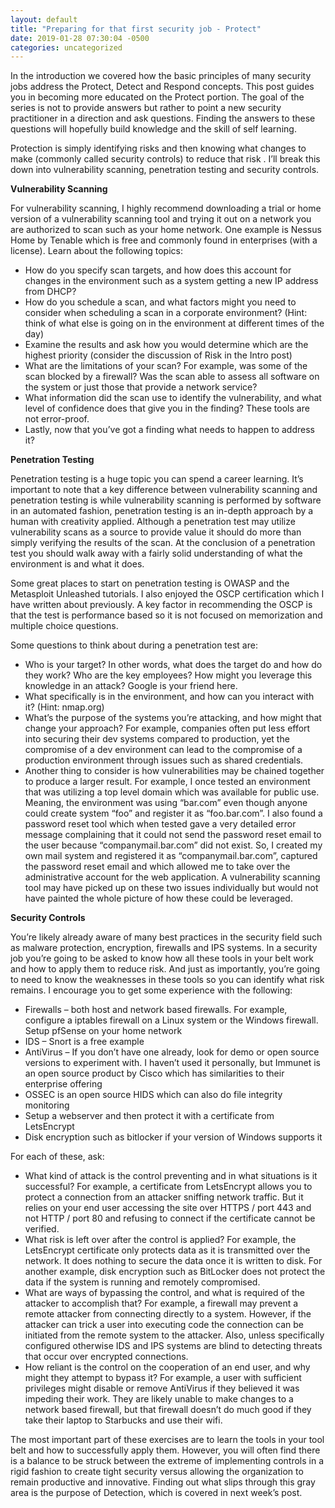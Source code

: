 ```yaml
---
layout: default
title: "Preparing for that first security job - Protect"
date: 2019-01-28 07:30:04 -0500
categories: uncategorized
---
```


In the introduction we covered how the basic principles of many security jobs address the Protect, Detect and Respond concepts. This post guides you in becoming more educated on the Protect portion. The goal of the series is not to provide answers but rather to point a new security practitioner in a direction and ask questions. Finding the answers to these questions will hopefully build knowledge and the skill of self learning.

Protection is simply identifying risks and then knowing what changes to make (commonly called security controls) to reduce that risk . I’ll break this down into vulnerability scanning, penetration testing and security controls.

**Vulnerability Scanning**

For vulnerability scanning, I highly recommend downloading a trial or home version of a vulnerability scanning tool and trying it out on a network you are authorized to scan such as your home network. One example is Nessus Home by Tenable which is free and commonly found in enterprises (with a license). Learn about the following topics:

* How do you specify scan targets, and how does this account for changes in the environment such as a system getting a new IP address from DHCP?
* How do you schedule a scan, and what factors might you need to consider when scheduling a scan in a corporate environment? (Hint: think of what else is going on in the environment at different times of the day)
* Examine the results and ask how you would determine which are the highest priority (consider the discussion of Risk in the Intro post)
* What are the limitations of your scan? For example, was some of the scan blocked by a firewall? Was the scan able to assess all software on the system or just those that provide a network service?
* What information did the scan use to identify the vulnerability, and what level of confidence does that give you in the finding? These tools are not error-proof.
* Lastly, now that you’ve got a finding what needs to happen to address it?

**Penetration Testing**

Penetration testing is a huge topic you can spend a career learning. It’s important to note that a key difference between vulnerability scanning and penetration testing is while vulnerability scanning is performed by software in an automated fashion, penetration testing is an in-depth approach by a human with creativity applied. Although a penetration test may utilize vulnerability scans as a source to provide value it should do more than simply verifying the results of the scan. At the conclusion of a penetration test you should walk away with a fairly solid understanding of what the environment is and what it does.

Some great places to start on penetration testing is OWASP and the Metasploit Unleashed tutorials. I also enjoyed the OSCP certification which I have written about previously. A key factor in recommending the OSCP is that the test is performance based so it is not focused on memorization and multiple choice questions.

Some questions to think about during a penetration test are:

* Who is your target? In other words, what does the target do and how do they work? Who are the key employees? How might you leverage this knowledge in an attack? Google is your friend here.
* What specifically is in the environment, and how can you interact with it? (Hint: nmap.org)
* What’s the purpose of the systems you’re attacking, and how might that change your approach? For example, companies often put less effort into securing their dev systems compared to production, yet the compromise of a dev environment can lead to the compromise of a production environment through issues such as shared credentials.
* Another thing to consider is how vulnerabilities may be chained together to produce a larger result. For example, I once tested an environment that was utilizing a top level domain which was available for public use. Meaning, the environment was using “bar.com” even though anyone could create system “foo” and register it as “foo.bar.com”. I also found a password reset tool which when tested gave a very detailed error message complaining that it could not send the password reset email to the user because “companymail.bar.com” did not exist. So, I created my own mail system and registered it as “companymail.bar.com”, captured the password reset email and which allowed me to take over the administrative account for the web application. A vulnerability scanning tool may have picked up on these two issues individually but would not have painted the whole picture of how these could be leveraged.

**Security Controls**

You’re likely already aware of many best practices in the security field such as malware protection, encryption, firewalls and IPS systems. In a security job you’re going to be asked to know how all these tools in your belt work and how to apply them to reduce risk. And just as importantly, you’re going to need to know the weaknesses in these tools so you can identify what risk remains. I encourage you to get some experience with the following:

* Firewalls – both host and network based firewalls. For example, configure a iptables firewall on a Linux system or the Windows firewall. Setup pfSense on your home network
* IDS – Snort is a free example
* AntiVirus – If you don’t have one already, look for demo or open source versions to experiment with. I haven’t used it personally, but Immunet is an open source product by Cisco which has similarities to their enterprise offering
* OSSEC is an open source HIDS which can also do file integrity monitoring
* Setup a webserver and then protect it with a certificate from LetsEncrypt
* Disk encryption such as bitlocker if your version of Windows supports it

For each of these, ask:

* What kind of attack is the control preventing and in what situations is it successful? For example, a certificate from LetsEncrypt allows you to protect a connection from an attacker sniffing network traffic. But it relies on your end user accessing the site over HTTPS / port 443 and not HTTP / port 80 and refusing to connect if the certificate cannot be verified.
* What risk is left over after the control is applied? For example, the LetsEncrypt certificate only protects data as it is transmitted over the network. It does nothing to secure the data once it is written to disk. For another example, disk encryption such as BitLocker does not protect the data if the system is running and remotely compromised.
* What are ways of bypassing the control, and what is required of the attacker to accomplish that? For example, a firewall may prevent a remote attacker from connecting directly to a system. However, if the attacker can trick a user into executing code the connection can be initiated from the remote system to the attacker. Also, unless specifically configured otherwise IDS and IPS systems are blind to detecting threats that occur over encrypted connections.
* How reliant is the control on the cooperation of an end user, and why might they attempt to bypass it? For example, a user with sufficient privileges might disable or remove AntiVirus if they believed it was impeding their work. They are likely unable to make changes to a network based firewall, but that firewall doesn’t do much good if they take their laptop to Starbucks and use their wifi.

The most important part of these exercises are to learn the tools in your tool belt and how to successfully apply them. However, you will often find there is a balance to be struck between the extreme of implementing controls in a rigid fashion to create tight security versus allowing the organization to remain productive and innovative. Finding out what slips through this gray area is the purpose of Detection, which is covered in next week’s post.


